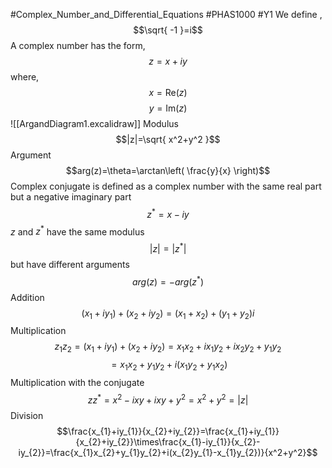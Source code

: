 #Complex_Number_and_Differential_Equations #PHAS1000 #Y1 
We define ,
$$\sqrt{ -1 }=i$$
A complex number has the form,
$$z=x+iy$$
where,
$$x=\mathrm{Re}(z)$$
$$y=\mathrm{Im}(z)$$
![[ArgandDiagram1.excalidraw]]
Modulus
$$|z|=\sqrt{ x^2+y^2 }$$
Argument
$$arg(z)=\theta=\arctan\left( \frac{y}{x} \right)$$
Complex conjugate is defined as a complex number with the same real part but a negative imaginary part
$$z^{*}=x-iy$$
$z$ and $z^{*}$ have the same modulus
$$|z|=|z^{*}|$$
but have different arguments 
$$arg(z)=-arg(z^{*})$$
Addition
$$(x_{1}+iy_{1})+(x_{2}+iy_{2})=(x_{1}+x_{2})+(y_{1}+y_{2})i$$
Multiplication
$$z_{1}z_{2}=(x_{1}+iy_{1})+(x_{2}+iy_{2})=x_{1}x_{2}+ix_{1}y_{2}+ix_{2}y_{2}+y_{1}y_{2}$$
$$=x_{1}x_{2}+y_{1}y_{2}+i(x_{1}y_{2}+y_{1}x_{2})$$
Multiplication with the conjugate
$$zz^{*}=x^2-ixy+ixy+y^2=x^2+y^2=|z|$$
Division
$$\frac{x_{1}+iy_{1}}{x_{2}+iy_{2}}=\frac{x_{1}+iy_{1}}{x_{2}+iy_{2}}\times\frac{x_{1}-iy_{1}}{x_{2}-iy_{2}}=\frac{x_{1}x_{2}+y_{1}y_{2}+i(x_{2}y_{1}-x_{1}y_{2})}{x^2+y^2}$$
